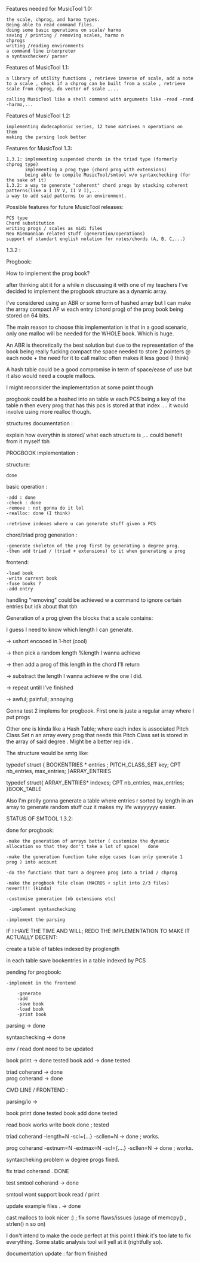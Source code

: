 Features needed for MusicTool 1.0: 
    
    the scale, chprog, and harmo types. 
    Being able to read command files. 
    doing some basic operations on scale/ harmo 
    saving / printing / removing scales, harmo n 
    chprogs
    writing /reading environments
    a command line interpreter
    a syntaxchecker/ parser

Features of MusicTool 1.1: 
   
    a library of utility functions , retrieve inverse of scale, add a note to a scale , check if a chprog can be built from a scale , retrieve scale from chprog, do vector of scale ,... 

    calling MusicTool like a shell command with arguments like -read -rand -harmo,...


Features of MusicTool 1.2: 
    
    implementing dodecaphonic series, 12 tone matrixes n operations on them 
    making the parsing look better

Features for MusicTool 1.3: 
    
    1.3.1: implementing suspended chords in the triad type (formerly chprog type)
           implementing a prog type (chord prog with extensions)
           being able to compile MusicTool/smtool w/o syntaxchecking (for the sake of it)
    1.3.2: a way to generate "coherent" chord progs by stacking coherent patterns(like a I IV V, II V I),...
    a way to add said patterns to an environment.

Possible features for future MusicTool releases: 
    
    PCS type
    Chord substitution
    writing progs / scales as midi files
    Neo Riemannian related stuff (generation/operations)
    support of standart english notation for notes/chords (A, B, C,...)


1.3.2 : 

Progbook: 

How to implement the prog book? 

after thinking abt it for a while n discussing it with one of my teachers I've decided to implement 
the progbook structure as a dynamic array.

I've considered using an ABR or some form of hashed array but I can make the array compact AF w each entry (chord prog) of the prog book 
being stored on 64 bits.

The main reason to choose this implementation is that in a good scenario, only one malloc will be needed for the WHOLE book. Which is huge. 

An ABR is theoretically the best solution but due to the representation of the book being really fucking compact the space needed to store 2 pointers @ each node + the need for it to call malloc often makes it less good (I think) 

A hash table could be a good compromise in term of space/ease of use but it also would need a couple mallocs. 

I might reconsider the implementation at some point though

progbook could be a hashed into an table w each PCS being a key of the table n then every prog that has this pcs is stored at that index ....
it would involve using more realloc though. 



structures documentation : 

explain how everythin is stored/ what each structure is ,...
could benefit from it myself tbh 


PROGBOOK implementation : 

structure: 

    done 

basic operation : 

    -add : done 
    -check : done 
    -remove : not gonna do it lol 
    -realloc: done (I think)

    -retrieve indexes where u can generate stuff given a PCS 

chord/triad prog generation : 

    -generate skeleton of the prog first by generating a degree prog. 
    -then add triad / (triad + extensions) to it when generating a prog 

frontend: 

    -load book 
    -write current book 
    -fuse books ? 
    -add entry 

handling "removing" could be achieved w a command to ignore certain entries but idk about that tbh 


Generation of a prog given the blocks that a scale contains: 


I guess I need to know which length I can generate. 

-> ushort encoced in 1-hot (cool)

-> then pick a random length %length I wanna achieve 

-> then add a prog of this length in the chord I'll return 

-> substract the length I wanna achieve w the one I did. 

-> repeat untill I've finished


-> awful; painfull; annoying 


Gonna test 2 implems for progbook. First one is juste a regular array where I put progs 

Other one is kinda like a Hash Table; where each index is associated Pitch Class Set 
n an array every prog that needs this Pitch Class set is stored in the array of said degree . 
Might be a better rep idk . 

The structure would be smtg like: 

typedef struct {
    BOOKENTRIES * entries ; 
    PITCH_CLASS_SET key; 
    CPT nb_entries, max_entries;
}ARRAY_ENTRIES 

typedef struct{ 
    ARRAY_ENTRIES* indexes;
    CPT nb_entries, max_entries; 
}BOOK_TABLE


Also I'm prolly gonna generate a table where entries r sorted by length in an array to generate random stuff cuz it makes my life wayyyyyy easier.


STATUS OF SMTOOL 1.3.2:

done for progbook: 

    -make the generation of arrays better ( customize the dynamic allocation so that they don't take a lot of space)   done 

    -make the generation function take edge cases (can only generate 1 prog ) into account

    -do the functions that turn a degreee prog into a triad / chprog

    -make the progbook file clean (MACROS + split into 2/3 files) never!!!! (kinda)

    -customise generation (nb extensions etc)

     -implement syntaxchecking 

    -implement the parsing 



IF I HAVE THE TIME AND WILL; REDO THE IMPLEMENTATION TO MAKE IT ACTUALLY DECENT: 

create a table of tables indexed by proglength  

in each table save bookentries in a table indexed by PCS 





pending for progbook: 


    

    -implement in the frontend 

        -generate 
        -add 
        -save book 
        -load book 
        -print book
        


parsing -> done 


syntaxchecking -> done 

env / read dont need to be updated 

book print -> done tested 
book add -> done tested

triad coherand -> done  
prog coherand -> done  


CMD LINE / FRONTEND : 

parsing/io -> 

book print  done tested
book add    done  tested

read book works
write book done ; tested




triad coherand -length=N -scl={...} -scllen=N   -> done ; works.

prog coherand -extnum=N -extmax=N -scl={....} -scllen=N -> done ; works. 

syntaxcheking problem w degree progs  fixed.

fix triad coherand . DONE 


test smtool coherand -> done 

smtool wont support book read / print

 update example files . -> done

cast mallocs to look nicer :)  ; fix some flaws/issues (usage of memcpy() , strlen() n so on)

I don't intend to make the code perfect at this point I think it's too late to fix everything. 
Some static analysis tool will yell at it (rightfully so). 

documentation update : far from finished
